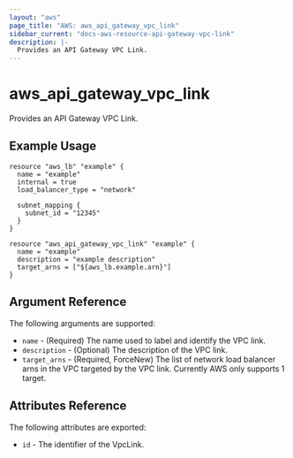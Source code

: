 ```yaml
---
layout: "aws"
page_title: "AWS: aws_api_gateway_vpc_link"
sidebar_current: "docs-aws-resource-api-gateway-vpc-link"
description: |-
  Provides an API Gateway VPC Link.
---
```


# aws_api_gateway_vpc_link

Provides an API Gateway VPC Link.

## Example Usage

```hcl
resource "aws_lb" "example" {
  name = "example"
  internal = true
  load_balancer_type = "network"

  subnet_mapping {
    subnet_id = "12345"
  }
}

resource "aws_api_gateway_vpc_link" "example" {
  name = "example"
  description = "example description"
  target_arns = ["${aws_lb.example.arn}"]
}
```

## Argument Reference

The following arguments are supported:

* `name` - (Required) The name used to label and identify the VPC link.
* `description` - (Optional) The description of the VPC link.
* `target_arns` - (Required, ForceNew) The list of network load balancer arns in the VPC targeted by the VPC link. Currently AWS only supports 1 target.

## Attributes Reference

The following attributes are exported:

* `id` - The identifier of the VpcLink.
